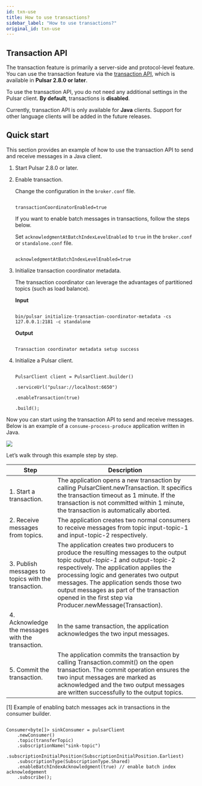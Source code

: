 ```yaml
---
id: txn-use
title: How to use transactions?
sidebar_label: "How to use transactions?"
original_id: txn-use
---
```


## Transaction API

The transaction feature is primarily a server-side and protocol-level feature. You can use the transaction feature via the [transaction API](pathname:///api/admin/), which is available in **Pulsar 2.8.0 or later**. 

To use the transaction API, you do not need any additional settings in the Pulsar client. **By default**, transactions is **disabled**. 

Currently, transaction API is only available for **Java** clients. Support for other language clients will be added in the future releases.

## Quick start

This section provides an example of how to use the transaction API to send and receive messages in a Java client. 

1. Start Pulsar 2.8.0 or later. 

2. Enable transaction. 

   Change the configuration in the `broker.conf` file.

   ```
   
   transactionCoordinatorEnabled=true
   
   ```

   If you want to enable batch messages in transactions, follow the steps below.

   Set `acknowledgmentAtBatchIndexLevelEnabled` to `true` in the `broker.conf` or `standalone.conf` file.

     ```
     
     acknowledgmentAtBatchIndexLevelEnabled=true
     
     ```

3. Initialize transaction coordinator metadata.

   The transaction coordinator can leverage the advantages of partitioned topics (such as load balance).

   **Input**

   ```
   
   bin/pulsar initialize-transaction-coordinator-metadata -cs 127.0.0.1:2181 -c standalone
   
   ```

   **Output**

   ```
   
   Transaction coordinator metadata setup success
   
   ```

4. Initialize a Pulsar client.

   ```
   
   PulsarClient client = PulsarClient.builder()

   .serviceUrl("pulsar://localhost:6650")

   .enableTransaction(true)

   .build();
   
   ```

Now you can start using the transaction API to send and receive messages. Below is an example of a `consume-process-produce` application written in Java.

![](/assets/txn-9.png)

Let’s walk through this example step by step.

| Step  |  Description  | 
| --- | --- |
| 1. Start a transaction.  |  The application opens a new transaction by calling PulsarClient.newTransaction. It specifics the transaction timeout as 1 minute. If the transaction is not committed within 1 minute, the transaction is automatically aborted.  | 
| 2. Receive messages from topics.  |  The application creates two normal consumers to receive messages from topic input-topic-1 and input-topic-2 respectively. | 
| 3. Publish messages to topics with the transaction.  |  The application creates two producers to produce the resulting messages to the output topic _output-topic-1_ and output-topic-2 respectively. The application applies the processing logic and generates two output messages. The application sends those two output messages as part of the transaction opened in the first step via Producer.newMessage(Transaction).  | 
| 4. Acknowledge the messages with the transaction.  |  In the same transaction, the application acknowledges the two input messages.  | 
| 5. Commit the transaction.  |  The application commits the transaction by calling Transaction.commit() on the open transaction. The commit operation ensures the two input messages are marked as acknowledged and the two output messages are written successfully to the output topics.  | 

[1] Example of enabling batch messages ack in transactions in the consumer builder.

```

Consumer<byte[]> sinkConsumer = pulsarClient
    .newConsumer()
    .topic(transferTopic)
    .subscriptionName("sink-topic")

.subscriptionInitialPosition(SubscriptionInitialPosition.Earliest)
    .subscriptionType(SubscriptionType.Shared)
    .enableBatchIndexAcknowledgment(true) // enable batch index acknowledgement
    .subscribe();

```

